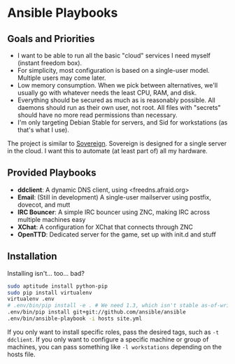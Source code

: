 Ansible Playbooks
=================

Goals and Priorities
--------------------

-   I want to be able to run all the basic "cloud" services I need myself
    (instant freedom box).
-   For simplicity, most configuration is based on a single-user model. Multiple
    users may come later.
-   Low memory consumption. When we pick between alternatives, we'll usually go
    with whatever needs the least CPU, RAM, and disk.
-   Everything should be secured as much as is reasonably possible. All daemons
    should run as their own user, not root. All files with "secrets" should have
    no more read permissions than necessary.
-   I'm only targeting Debian Stable for servers, and Sid for workstations (as
    that's what I use).

The project is similar to [Sovereign][]. Sovereign is designed for a single
server in the cloud. I want this to automate (at least part of) all my hardware.

  [Sovereign]: https://github.com/al3x/sovereign

Provided Playbooks
------------------

-   **ddclient**: A dynamic DNS client, using <freedns.afraid.org>
-   **Email**: (Still in development) A single-user mailserver using postfix,
    dovecot, and mutt
-   **IRC Bouncer**: A simple IRC bouncer using ZNC, making IRC across multiple
    machines easy
-   **XChat**: A configuration for XChat that connects through ZNC
-   **OpenTTD**: Dedicated server for the game, set up with init.d and stuff

Installation
------------

Installing isn't... too... bad?

```sh
sudo aptitude install python-pip
sudo pip install virtualenv
virtualenv .env
# .env/bin/pip install -e . # We need 1.3, which isn't stable as-of-writing
.env/bin/pip install git+git://github.com/ansible/ansible
.env/bin/ansible-playbook -i hosts site.yml
```

If you only want to install specific roles, pass the desired tags, such as
`-t ddclient`. If you only want to configure a specific machine or group of
machines, you can pass something like `-l workstations` depending on the hosts
file.
